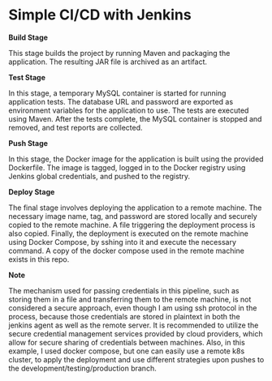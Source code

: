 
#  Simple CI/CD with Jenkins




__Build Stage__

This stage builds the project by running Maven and packaging the application. The resulting JAR file is archived as an artifact.


__Test Stage__

In this stage, a temporary MySQL container is started for running application tests. The database URL and password are exported as environment variables for the application to use. The tests are executed using Maven. After the tests complete, the MySQL container is stopped and removed, and test reports are collected.


__Push Stage__

In this stage, the Docker image for the application is built using the provided Dockerfile. The image is tagged, logged in to the Docker registry using Jenkins global credentials, and pushed to the registry.


__Deploy Stage__

The final stage involves deploying the application to a remote machine. The necessary image name, tag, and password are stored locally and securely copied to the remote machine. A file triggering the deployment process is also copied. Finally, the deployment is executed on the remote machine using Docker Compose, by sshing into it and execute the necessary command. A copy of the docker compose used in the remote machine exists in this repo.

__Note__

The mechanism used for passing credentials in this pipeline, such as storing them in a file and transferring them to the remote machine, is not considered a secure approach, even though I am using ssh protocol in the process, because those credentials are stored in plaintext in both the jenkins agent as well as the remote server. It is recommended to utilize the secure credential management services provided by cloud providers, which allow for secure sharing of credentials between machines.
Also, in this example, I used docker compose, but one can easily use a remote k8s cluster, to apply the deployment and use different strategies upon pushes to the development/testing/production branch.







